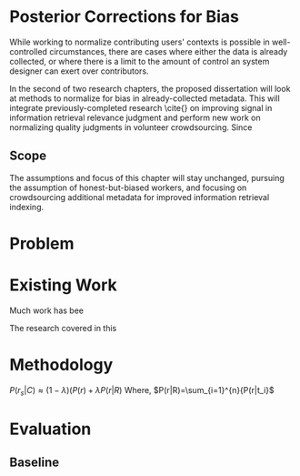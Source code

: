 Posterior Corrections for Bias
===============================

While working to normalize contributing users' contexts is possible in well-controlled circumstances, there are cases where either 
 the data is already collected, or 
 where there is a limit to the amount of control an system designer can exert over contributors.

In the second of two research chapters, the proposed dissertation will look at methods to normalize for bias in already-collected metadata.
This will integrate previously-completed research \cite{}<!--TODO ASIS&T--> on improving signal in information retrieval relevance judgment and perform new work on normalizing quality judgments in volunteer crowdsourcing.
Since 


## Scope

The assumptions and focus of this chapter will stay unchanged,
 pursuing the assumption of honest-but-biased workers, and
 focusing on crowdsourcing additional metadata for improved information retrieval indexing.

# Problem

# Existing Work

Much work has bee

The research covered in this


# Methodology

$P(r_s|C)\approx(1-\lambda)(P(r)+\lambda P(r|R)$ <!--_-->
Where, 
$P(r|R)=\sum_{i=1}^{n}{P(r|t_i}$

# Evaluation

## Baseline
